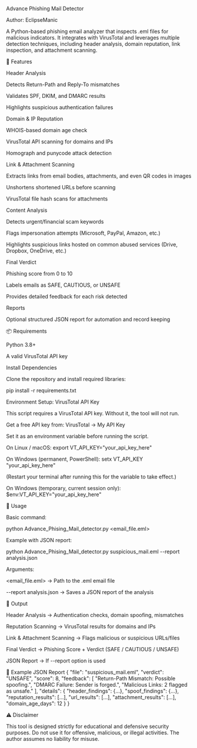 Advance Phishing Mail Detector

Author: EclipseManic

A Python-based phishing email analyzer that inspects .eml files for malicious indicators.
It integrates with VirusTotal and leverages multiple detection techniques, including header analysis, domain reputation, link inspection, and attachment scanning.

🚀 Features

Header Analysis

Detects Return-Path and Reply-To mismatches

Validates SPF, DKIM, and DMARC results

Highlights suspicious authentication failures

Domain & IP Reputation

WHOIS-based domain age check

VirusTotal API scanning for domains and IPs

Homograph and punycode attack detection

Link & Attachment Scanning

Extracts links from email bodies, attachments, and even QR codes in images

Unshortens shortened URLs before scanning

VirusTotal file hash scans for attachments

Content Analysis

Detects urgent/financial scam keywords

Flags impersonation attempts (Microsoft, PayPal, Amazon, etc.)

Highlights suspicious links hosted on common abused services (Drive, Dropbox, OneDrive, etc.)

Final Verdict

Phishing score from 0 to 10

Labels emails as SAFE, CAUTIOUS, or UNSAFE

Provides detailed feedback for each risk detected

Reports

Optional structured JSON report for automation and record keeping

📦 Requirements

Python 3.8+

A valid VirusTotal API key

Install Dependencies

Clone the repository and install required libraries:

pip install -r requirements.txt

Environment Setup: VirusTotal API Key

This script requires a VirusTotal API key. Without it, the tool will not run.

Get a free API key from: VirusTotal → My API Key

Set it as an environment variable before running the script.

On Linux / macOS:
export VT_API_KEY="your_api_key_here"

On Windows (permanent, PowerShell):
setx VT_API_KEY "your_api_key_here"


(Restart your terminal after running this for the variable to take effect.)

On Windows (temporary, current session only):
$env:VT_API_KEY="your_api_key_here"

🔧 Usage

Basic command:

python Advance_Phising_Mail_detector.py <email_file.eml>


Example with JSON report:

python Advance_Phising_Mail_detector.py suspicious_mail.eml --report analysis.json


Arguments:

<email_file.eml> → Path to the .eml email file

--report analysis.json → Saves a JSON report of the analysis

📝 Output

Header Analysis → Authentication checks, domain spoofing, mismatches

Reputation Scanning → VirusTotal results for domains and IPs

Link & Attachment Scanning → Flags malicious or suspicious URLs/files

Final Verdict → Phishing Score + Verdict (SAFE / CAUTIOUS / UNSAFE)

JSON Report → If --report option is used

📂 Example JSON Report
{
  "file": "suspicious_mail.eml",
  "verdict": "UNSAFE",
  "score": 8,
  "feedback": [
    "Return-Path Mismatch: Possible spoofing.",
    "DMARC Failure: Sender is forged.",
    "Malicious Links: 2 flagged as unsafe."
  ],
  "details": {
    "header_findings": {...},
    "spoof_findings": {...},
    "reputation_results": [...],
    "url_results": [...],
    "attachment_results": [...],
    "domain_age_days": 12
  }
}

⚠️ Disclaimer

This tool is designed strictly for educational and defensive security purposes.
Do not use it for offensive, malicious, or illegal activities.
The author assumes no liability for misuse.
